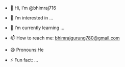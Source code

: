 - 👋 Hi, I’m @bhimraj716
- 👀 I’m interested in ...
- 🌱 I’m currently learning ...

- 📫 How to reach me: bhimrajgurung780@gmail.com
- 😄 Pronouns:He
- ⚡ Fun fact: ...

<!---
bhimraj716/bhimraj716 is a ✨ special ✨ repository because its `README.md` (this file) appears on your GitHub profile.
You can click the Preview link to take a look at your changes.
--->
